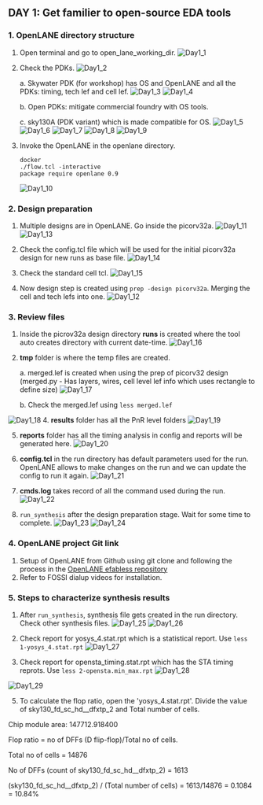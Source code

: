 ## DAY 1: Get familier to open-source EDA tools

### 1. OpenLANE directory structure

1. Open terminal and go to open_lane_working_dir.
 ![Day1_1](https://github.com/Hitesh2598/VSD-SOC-Design-Workshop-2-Week-/assets/108817818/808d653e-ff0c-4ab1-bde7-ce087d6e72b5)


  
2. Check the PDKs.
![Day1_2](https://github.com/Hitesh2598/VSD-SOC-Design-Workshop-2-Week-/assets/108817818/46d6b2dc-6532-4720-9e58-6743b92c3359)



   a. Skywater PDK (for workshop) has OS and OpenLANE and all the PDKs: timing, tech lef and cell lef.
    ![Day1_3](https://github.com/Hitesh2598/VSD-SOC-Design-Workshop-2-Week-/assets/108817818/4abd5695-736b-44a5-ab64-fe98f2751d8e)
    ![Day1_4](https://github.com/Hitesh2598/VSD-SOC-Design-Workshop-2-Week-/assets/108817818/f42285c9-9348-4b74-91b0-e2b764881616)

      
   b. Open PDKs: mitigate commercial foundry with OS tools.
     
   c. sky130A (PDK variant) which is made compatible for OS.
![Day1_5](https://github.com/Hitesh2598/VSD-SOC-Design-Workshop-2-Week-/assets/108817818/a974c7cb-2f36-4a79-879b-19eedf813950)
![Day1_6](https://github.com/Hitesh2598/VSD-SOC-Design-Workshop-2-Week-/assets/108817818/705dbba8-1177-4195-89fb-3765113475cd)
![Day1_7](https://github.com/Hitesh2598/VSD-SOC-Design-Workshop-2-Week-/assets/108817818/5fd63643-9fa0-4196-929c-bcdab123ae99)
![Day1_8](https://github.com/Hitesh2598/VSD-SOC-Design-Workshop-2-Week-/assets/108817818/2adae527-da8b-4d0a-a399-c20f828f2168)
![Day1_9](https://github.com/Hitesh2598/VSD-SOC-Design-Workshop-2-Week-/assets/108817818/eb15830b-4da5-458c-80fe-1ebea6796f96)





     
3. Invoke the OpenLANE in the openlane directory.
     ```
     docker
     ./flow.tcl -interactive
     package require openlane 0.9
     ```
     ![Day1_10](https://github.com/Hitesh2598/VSD-SOC-Design-Workshop-2-Week-/assets/108817818/4e3a6674-fd27-4408-b294-a067055ced7a)


     
### 2. Design preparation 

1.  Multiple designs are in OpenLANE. Go inside the picorv32a.
![Day1_11](https://github.com/Hitesh2598/VSD-SOC-Design-Workshop-2-Week-/assets/108817818/e466bf61-7cdf-4cc1-9bea-7a62567fbcc2)
![Day1_13](https://github.com/Hitesh2598/VSD-SOC-Design-Workshop-2-Week-/assets/108817818/d19ab74f-0469-48ad-8284-b95171b2a2cc)


2. Check the config.tcl file which will be used for the initial picorv32a design for new runs as base file.
![Day1_14](https://github.com/Hitesh2598/VSD-SOC-Design-Workshop-2-Week-/assets/108817818/6794d2d7-579d-40ca-b92a-5494e3c8776a)


3. Check the standard cell tcl.
![Day1_15](https://github.com/Hitesh2598/VSD-SOC-Design-Workshop-2-Week-/assets/108817818/8e9f5b68-567a-4f48-b437-0288cb52727f)


4. Now design step is created using `prep -design picorv32a`. Merging the cell and tech lefs into one.
![Day1_12](https://github.com/Hitesh2598/VSD-SOC-Design-Workshop-2-Week-/assets/108817818/4b2011a4-b00f-400f-9e83-73a758e2bf54)


### 3. Review files

1. Inside the picrov32a design directory **runs** is created where the tool auto creates directory with current date-time.
![Day1_16](https://github.com/Hitesh2598/VSD-SOC-Design-Workshop-2-Week-/assets/108817818/fe088a08-45ec-4293-837e-6143041ca813)


2. **tmp** folder is where the temp files are created.

   a. merged.lef is created when using the prep of picorv32 design (merged.py - Has layers, wires, cell level lef info which uses rectangle to define size)
   ![Day1_17](https://github.com/Hitesh2598/VSD-SOC-Design-Workshop-2-Week-/assets/108817818/d6daa995-da46-4927-9282-e520a8e43fff)


   b. Check the merged.lef using `less merged.lef`
  
  ![Day1_18](https://github.com/Hitesh2598/VSD-SOC-Design-Workshop-2-Week-/assets/108817818/f8cf496a-82fe-4a58-be91-5aa0e9ecfd3b)
4. **results** folder has all the PnR level folders
![Day1_19](https://github.com/Hitesh2598/VSD-SOC-Design-Workshop-2-Week-/assets/108817818/ca5b795b-f1da-4229-b847-17d658e87f47)


5. **reports** folder has all the timing analysis in config and reports will be generated here.
![Day1_20](https://github.com/Hitesh2598/VSD-SOC-Design-Workshop-2-Week-/assets/108817818/9947ee7d-2533-4b0f-9ed0-a607fccd1ccc)


6. **config.tcl** in the run directory has default parameters used for the run. OpenLANE allows to make changes on the run and we can update the config to run it again.
![Day1_21](https://github.com/Hitesh2598/VSD-SOC-Design-Workshop-2-Week-/assets/108817818/9f0388c8-a6ef-43e1-a962-5b44288a8b96)


7. **cmds.log** takes record of all the command used during the run.
![Day1_22](https://github.com/Hitesh2598/VSD-SOC-Design-Workshop-2-Week-/assets/108817818/a1ad6830-57d7-4423-917c-38532690cc4d)


8. `run_synthesis` after the design preparation stage. Wait for some time to complete.
![Day1_23](https://github.com/Hitesh2598/VSD-SOC-Design-Workshop-2-Week-/assets/108817818/b8322679-f7ab-4c32-9530-b54cd2e5afa8)
![Day1_24](https://github.com/Hitesh2598/VSD-SOC-Design-Workshop-2-Week-/assets/108817818/9240e4c2-073d-4e95-ae3d-45585ddbc463)




### 4. OpenLANE project Git link

1. Setup of OpenLANE from Github using git clone and following the process in the [OpenLANE efabless repository](https://github.com/efabless/openlane2)
2. Refer to FOSSI dialup videos for installation.

### 5. Steps to characterize synthesis results

1. After `run_synthesis`, synthesis file gets created in the run directory. Check other synthesis files.
![Day1_25](https://github.com/Hitesh2598/VSD-SOC-Design-Workshop-2-Week-/assets/108817818/ceeccece-f809-4e75-9a64-f453efba33e0)
![Day1_26](https://github.com/Hitesh2598/VSD-SOC-Design-Workshop-2-Week-/assets/108817818/ddf17923-09ac-44d0-9e05-10e991ca28c4)

3. Check report for yosys_4.stat.rpt which is a statistical report. Use `less 1-yosys_4.stat.rpt`
![Day1_27](https://github.com/Hitesh2598/VSD-SOC-Design-Workshop-2-Week-/assets/108817818/91852d11-3a3d-45f7-8ecb-36b322a8f2bf)



4. Check report for opensta_timing.stat.rpt which has the STA timing reprots. Use `less 2-opensta.min_max.rpt`
 ![Day1_28](https://github.com/Hitesh2598/VSD-SOC-Design-Workshop-2-Week-/assets/108817818/ea9eda92-23a9-4a3d-bde0-f5b647222a9c)

 ![Day1_29](https://github.com/Hitesh2598/VSD-SOC-Design-Workshop-2-Week-/assets/108817818/f06dc974-9609-4694-99c2-8f38a04c4284)


5. To calculate the flop ratio, open the 'yosys_4.stat.rpt'. Divide the value of sky130_fd_sc_hd__dfxtp_2 and Total number of cells.
      
Chip module area: 147712.918400

Flop ratio = no of DFFs (D flip-flop)/Total no of cells. 

Total no of cells = 14876 

No of DFFs (count of sky130_fd_sc_hd__dfxtp_2) = 1613

(sky130_fd_sc_hd__dfxtp_2) / (Total number of cells) = 1613/14876 = 0.1084 = 10.84%


